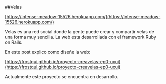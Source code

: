 ##Velas

[https://intense-meadow-15526.herokuapp.com/](https://intense-meadow-15526.herokuapp.com/)

Velas es una red social donde la gente puede crear y compartir velas de una forma muy sencilla.
La web esta desarrollada con el framework Ruby on Rails.

En este post explico como diseñe la web: 

[https://frostqui.github.io/proyecto-creavelas-ep0-uxui](https://frostqui.github.io/proyecto-creavelas-ep0-uxui)

Actualmente este proyecto se encuentra en desarrollo.


